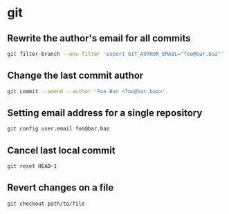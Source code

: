 # git

## Rewrite the author's email for all commits

```bash
git filter-branch --env-filter 'export GIT_AUTHOR_EMAIL="foo@bar.baz"'
```

## Change the last commit author

```bash
git commit --amend --author 'Foo Bar <foo@bar.baz>'
```

## Setting email address for a single repository

```bash
git config user.email foo@bar.baz
```

## Cancel last local commit

```bash
git reset HEAD~1
```

## Revert changes on a file

```bash
git checkout path/to/file
```
